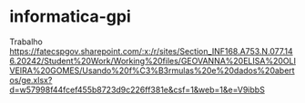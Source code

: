 # informatica-gpi
Trabalho
https://fatecspgov.sharepoint.com/:x:/r/sites/Section_INF168.A753.N.077.146.20242/Student%20Work/Working%20files/GEOVANNA%20ELISA%20OLIVEIRA%20GOMES/Usando%20f%C3%B3rmulas%20e%20dados%20abertos/ge.xlsx?d=w57998f44fcef455b8723d9c226ff381e&csf=1&web=1&e=V9ibbS
